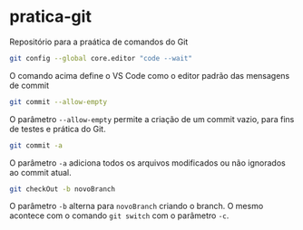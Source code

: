 # pratica-git
Repositório para a praática de comandos do Git

~~~bash
git config --global core.editor "code --wait"
~~~

O comando acima define o VS Code como o editor padrão das mensagens de commit

~~~bash
git commit --allow-empty
~~~

O parâmetro `--allow-empty` permite a criação de um commit vazio, para fins de testes e prática do Git.

~~~bash
git commit -a
~~~

O parâmetro `-a` adiciona todos os arquivos modificados ou não ignorados ao commit atual.

~~~bash
git checkOut -b novoBranch
~~~

O parâmetro `-b` alterna para `novoBranch` criando o branch. O mesmo acontece com o comando `git switch` com o parâmetro `-c`.